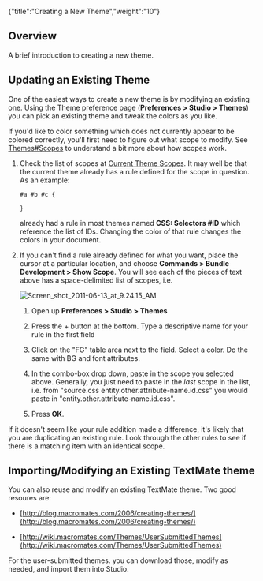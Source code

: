 {"title":"Creating a New Theme","weight":"10"} 

## Overview

A brief introduction to creating a new theme.

## Updating an Existing Theme

One of the easiest ways to create a new theme is by modifying an existing one. Using the Theme preference page (**Preferences > Studio > Themes**) you can pick an existing theme and tweak the colors as you like.

If you'd like to color something which does not currently appear to be colored correctly, you'll first need to figure out what scope to modify. See [Themes#Scopes](/docs/appc/Axway_Appcelerator_Studio/Axway_Appcelerator_Studio_Guide/Customizing_Studio/Themes/#Scopes) to understand a bit more about how scopes work.

1.  Check the list of scopes at [Current Theme Scopes](/docs/appc/Axway_Appcelerator_Studio/Axway_Appcelerator_Studio_Guide/Customizing_Studio/Themes/Current_Theme_Scopes/). It may well be that the current theme already has a rule defined for the scope in question. As an example:
    
    `#a #b #c {`
    
    `}`
    
    already had a rule in most themes named **CSS: Selectors #ID** which reference the list of IDs. Changing the color of that rule changes the colors in your document.
    
2.  If you can't find a rule already defined for what you want, place the cursor at a particular location, and choose **Commands > Bundle Development > Show Scope**. You will see each of the pieces of text above has a space-delimited list of scopes, i.e.
    
    ![Screen_shot_2011-06-13_at_9.24.15_AM](/Images/appc/download/attachments/30083215/Screen_shot_2011-06-13_at_9.24.15_AM.png)
    1.  Open up **Preferences > Studio > Themes**
        
    2.  Press the + button at the bottom. Type a descriptive name for your rule in the first field
        
    3.  Click on the "FG" table area next to the field. Select a color. Do the same with BG and font attributes.
        
    4.  In the combo-box drop down, paste in the scope you selected above. Generally, you just need to paste in the _last_ scope in the list, i.e. from "source.css entity.other.attribute-name.id.css" you would paste in "entity.other.attribute-name.id.css".
        
    5.  Press **OK**.
        

If it doesn't seem like your rule addition made a difference, it's likely that you are duplicating an existing rule. Look through the other rules to see if there is a matching item with an identical scope.

## Importing/Modifying an Existing TextMate theme

You can also reuse and modify an existing TextMate theme. Two good resoures are:

*   [http://blog.macromates.com/2006/creating-themes/](http://blog.macromates.com/2006/creating-themes/)
    
*   [http://wiki.macromates.com/Themes/UserSubmittedThemes](http://wiki.macromates.com/Themes/UserSubmittedThemes)
    

For the user-submitted themes. you can download those, modify as needed, and import them into Studio.